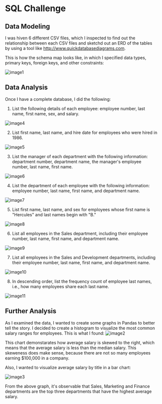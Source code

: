 # SQL Challenge

## Data Modeling
I was hiven 6 different CSV files, which I inspected to find out the relationship between each CSV files and sketchd out an ERD of the tables by using a tool like http://www.quickdatabasediagrams.com.

This is how the schema map looks like, in which I specified data types, primary keys, foreign keys, and other constraints:

![image1](SchemaMap.png)



## Data Analysis

Once I have a complete database, I did the following:

1. List the following details of each employee: employee number, last name, first name, sex, and salary.

![image4](Screenshots/1Query.png)

2. List first name, last name, and hire date for employees who were hired in 1986.

![image5](Screenshots/2Query.png)

3. List the manager of each department with the following information: department number, department name, the manager's employee number, last name, first name.

![image6](Screenshots/3Query.png)

4. List the department of each employee with the following information: employee number, last name, first name, and department name.

![image7](Screenshots/4Query.png)

5. List first name, last name, and sex for employees whose first name is "Hercules" and last names begin with "B."

![image8](Screenshots/5Query.png)

6. List all employees in the Sales department, including their employee number, last name, first name, and department name.

![image9](Screenshots/6Query.png)

7. List all employees in the Sales and Development departments, including their employee number, last name, first name, and department name.

![image10](Screenshots/7Query.png)

8. In descending order, list the frequency count of employee last names, i.e., how many employees share each last name.

![image11](Screenshots/8Query.png)

## Further Analysis

As I examined the data, I wanted to create some graphs in Pandas to better tell the story. I decided to create a histogram to visualize the most common salary ranges for employees.
This is what I found:
![image2](Histogram_of_Salary.png)

This chart demonstarates how average salary is skewed to the right, which means that the average salary is less than the median salary. This skeweness does make sense, because there are not so many employees earning $100,000 in a company.

Also, I wanted to visualize average salary by title in a bar chart: 

![image3](Bar_Chart.png)

From the above graph, it's observable that Sales, Marketing and Finance departments are the top three departments that have the highest average salary.  



